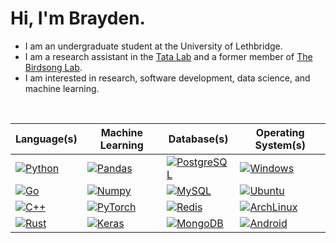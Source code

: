 # Hi, I'm Brayden.

- I am an undergraduate student at the University of Lethbridge.
- I am a research assistant in the [Tata Lab](https://tatalab.ca/) and a former member of [The Birdsong Lab](http://david-logue.squarespace.com/).
- I am interested in research, software development, data science, and machine learning.

<br>

| **Language(s)**      | **Machine Learning**  | **Database(s)**        | **Operating System(s)** |
| ----------------- | ------------------ | ------------------ | ------------------- |
| [![Python](https://img.shields.io/badge/Python-8ec07c?style=for-the-badge&logo=python&logoColor=fe8019&color=0D1117)](https://www.python.org/) | [![Pandas](https://img.shields.io/badge/Pandas-8ec07c?style=for-the-badge&logo=pandas&logoColor=fe8019&color=0D1117)](https://pandas.pydata.org/docs/index.html) | [![PostgreSQL](https://img.shields.io/badge/PostgreSQL-8ec07c?style=for-the-badge&logo=postgresql&logoColor=fe8019&color=0D1117)](https://www.postgresql.org/) | [![Windows](https://img.shields.io/badge/Windows-8ec07c?style=for-the-badge&logo=windows&logoColor=fe8019&color=0D1117)](https://www.microsoft.com/en-ca/windows/windows-11) |
| [![Go](https://img.shields.io/badge/Go-8ec07c?style=for-the-badge&logo=go&logoColor=fe8019&color=0D1117)](https://go.dev/) | [![Numpy](https://img.shields.io/badge/Numpy-8ec07c?style=for-the-badge&logo=numpy&logoColor=fe8019&color=0D1117)](https://numpy.org/) | [![MySQL](https://img.shields.io/badge/MySQL-8ec07c?style=for-the-badge&logo=mysql&logoColor=fe8019&color=0D1117)](https://www.mysql.com/) | [![Ubuntu](https://img.shields.io/badge/Ubuntu-8ec07c?style=for-the-badge&logo=ubuntu&logoColor=fe8019&color=0D1117)](https://ubuntu.com/) |
| [![C++](https://img.shields.io/badge/C++-8ec07c?style=for-the-badge&logo=cplusplus&logoColor=fe8019&color=0D1117)](https://isocpp.org/) | [![PyTorch](https://img.shields.io/badge/PyTorch-8ec07c?style=for-the-badge&logo=pytorch&logoColor=fe8019&color=0D1117)](https://pytorch.org/) | [![Redis](https://img.shields.io/badge/Redis-8ec07c?style=for-the-badge&logo=redis&logoColor=fe8019&color=0D1117)](https://redis.io/) | [![ArchLinux](https://img.shields.io/badge/ArchLinux-8ec07c?style=for-the-badge&logo=arch-linux&logoColor=fe8019&color=0D1117)](https://archlinux.org/) |
| [![Rust](https://img.shields.io/badge/Rust-8ec07c?style=for-the-badge&logo=rust&logoColor=fe8019&color=0D1117)](https://www.rust-lang.org/) | [![Keras](https://img.shields.io/badge/Keras-8ec07c?style=for-the-badge&logo=keras&logoColor=fe8019&color=0D1117)](https://keras.io/) | [![MongoDB](https://img.shields.io/badge/MongoDB-8ec07c?style=for-the-badge&logo=mongodb&logoColor=fe8019&color=0D1117)](https://www.mongodb.com/) | [![Android](https://img.shields.io/badge/Android-8ec07c?style=for-the-badge&logo=android&logoColor=fe8019&color=0D1117)](https://www.android.com/intl/en_ca/) |

